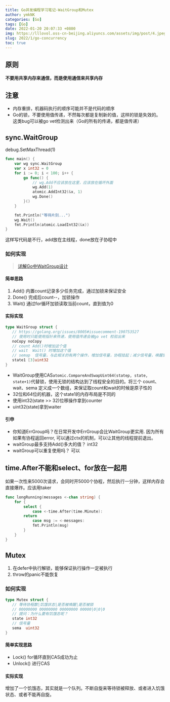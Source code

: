```yaml
---
title: Go并发编程学习笔记-WaitGroup和Mutex
author: ymkNK
categories: [Go]
tags: [Go]
date: 2022-01-20 20:07:33 +0800
img: https://lllovol.oss-cn-beijing.aliyuncs.com/assets/img/post/4.jpeg
slug: 2022/1/go-concurrency
toc: true
---
```

##  原则
**不要用共享内存来通信，而是使用通信来共享内存**

## 注意
- 内存重排，机器码执行的顺序可能并不是代码的顺序
- Go的锁，不要使用值传递，不然每次都是复制新的值，这样的锁是失效的。这类bug可以被go vet检测出来（Go的所有的传递，都是值传递）

## sync.WaitGroup
debug.SetMaxThread(1)
```Go
func main() {
    var wg sync.WaitGroup
    var x int32 = 0
    for i := 0; i < 100; i++ {
        go func() {
			// wg.Add不应该放在这里，应该放在循坏外面
            wg.Add(1)
            atomic.AddInt32(&x, 1)
            wg.Done()
        }()
    }

    fmt.Println("等待片刻...")
    wg.Wait()
    fmt.Println(atomic.LoadInt32(&x))
}
```
这样写代码是不行，add放在主线程，done放在子协程中

### 如何实现
> [详解Go中WaitGroup设计](https://segmentfault.com/a/1190000040653924)

#### 简单思路
1. Add() 内置count记录多少任务完成，通过加锁来保证安全
2. Done() 完成后count--，加锁操作
3. Wait() 通过for循环加锁读取当前count，直到值为0

#### 实际实现
```Go
type WaitGroup struct {
   // https://golang.org/issues/8005#issuecomment-190753527
   // 使用时只能使用指针来传递，使用值传递会被go vet 检验出来
   noCopy noCopy
   // count Add()时增加这个值
   // wait  Wait() 时增加这个值
   // semap  信号量，与此相关的有两个操作，增加信号量，协程挂起；减少信号量，唤醒协程
   state1 [3]uint32
}
```

- WaitGroup使用CAS`atomic.CompareAndSwapUint64(statep, state, state+1)`代替锁，使用无锁的结构达到了线程安全的目的。将三个 count、wait、sema 定义成一个数组，来保证取count和wait的时候是原子性的
- 32位和64位的机器，这个state1的内存布局是不同的
- 使用int32(state >> 32)位移操作拿到counter
- uint32(state)拿到waiter

#### 引申
- 你知道ErrGroup吗？在日常开发中ErrGroup会比WaitGroup更实用. 因为所有如果有协程返回error, 可以通过ctx的机制，可以让其他的线程提前退出。
- waitGroup最多支持Add()多大的值？ int32
- waitGroup可以重复使用吗？ 可以 


## time.After不能和select、for放在一起用
如果一次性来5000次请求，会同时开5000个协程，然后执行一分钟，这样内存会直接爆炸。应该用taker
```Go
func longRunning(messages <-chan string) {
    for {
        select {
            case <-time.After(time.Minute):
        return
            case msg := <-messages:
            fmt.Println(msg)
        }
    }
}
```

## Mutex
1. 在defer中执行解锁，能够保证执行操作一定被执行
2. throw的panic不能恢复

### 如何实现
```Go
type Mutex struct {
   // 等待协程数|饥饿状态|是否被唤醒|是否被锁
   // 00000000 00000000 00000000 00000|0|0|0
   // 提问：为什么要有饥饿态呢？
   state int32
   // 信号量
   sema  uint32
}
```

#### 简单实现思路
- Lock() for循环直到CAS成功为止
- Unlock() 进行CAS

#### 实际实现
增加了一个饥饿态，其实就是一个队列。不断自旋来等待锁被释放、或者进入饥饿状态、或者不能再自旋。